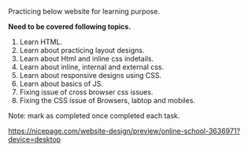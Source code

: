 Practicing below website for learning purpose.

**Need to be covered following topics.**
1. Learn HTML.
2. Learn about practicing layout designs.
3. Learn about Html and inline css indetails.
4. Learn about inline, internal and external css.
5. Learn about responsive designs using CSS.
6. Learn about basics of JS.
7. Fixing issue of cross browser css issues.
8. Fixing the CSS issue of Browsers, labtop and mobiles.

Note: mark as completed once completed each task.

https://nicepage.com/website-design/preview/online-school-3636971?device=desktop
